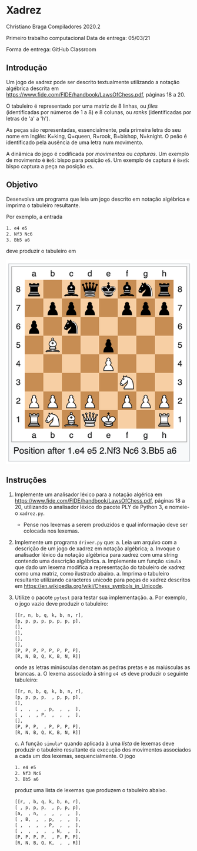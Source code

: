 # Xadrez

Christiano Braga
Compiladores 2020.2

Primeiro trabalho computacional
Data de entrega: 05/03/21

Forma de entrega: GitHub Classroom

## Introdução 

Um jogo de xadrez pode ser descrito textualmente utilizando a notação
algébrica descrita em
https://www.fide.com/FIDE/handbook/LawsOfChess.pdf, páginas 18 a 20.

O tabuleiro é representado por uma matriz de 8 linhas, ou _files_ (identificadas
por números de 1 a 8) e 8 colunas, ou _ranks_ (identificadas por letras de 'a' a
'h').

As peças são representadas, essencialmente, pela primeira letra do seu
nome em Inglês:  K=king, Q=queen, R=rook, B=bishop, N=knight. O peão
é identificado pela ausência de uma letra num movimento.

A dinâmica do jogo é codificada por *movimentos* ou *capturas*. Um
exemplo de movimento é `Be5`: bispo para posição `e5`. Um exemplo de
captura é `Bxe5`: bispo captura a peça na posição `e5`. 

## Objetivo

Desenvolva um programa que leia um jogo descrito em notação
algébrica e imprima o tabuleiro resultante.

Por exemplo, a entrada

```
1. e4 e5 
2. Nf3 Nc6 
3. Bb5 a6
```

deve produzir o tabuleiro em

![Exemplo de notação algébrica](board.png "Tabuleiro")

## Instruções

1. Implemente um analisador léxico para a notação algérica em
   https://www.fide.com/FIDE/handbook/LawsOfChess.pdf, páginas 18 a
   20, utilizando o analisador léxico do pacote PLY de Python 3, e
   nomeie-o `xadrez.py`.
   - Pense nos lexemas a serem produzidos e qual informação deve ser
     colocada nos lexemas.
   
1. Implemente um programa `driver.py` que:
   a. Leia um arquivo com a descrição de um jogo de xadrez em notação
	  algébrica;
   a. Invoque o analisador léxico da notação algébrica para xadrez com
	  uma string contendo uma descrição algébrica.
   a. Implemente um função `simula` que dado um lexema modifica a
	  representação do tabuleiro de xadrez como uma matriz, como
	  ilustrado abaixo.
   a. Imprima o tabuleiro resultante utilizando caracteres unicode
      para peças de xadrez descritos em
      https://en.wikipedia.org/wiki/Chess_symbols_in_Unicode.
	  
1. Utilize o pacote `pytest` para testar sua implementação. 
   a. Por exemplo, o jogo vazio deve produzir o tabuleiro:
      ```
	  [[r, n, b, q, k, b, n, r],
	  [p, p, p, p, p, p, p, p],
	  [],
	  [],
	  [],
	  [],
	  [P, P, P, P, P, P, P, P],
	  [R, N, B, Q, K, B, N, R]]
	  ```
   onde as letras minúsculas denotam as pedras pretas e as maiúsculas
   as brancas. 
   a. O lexema associado à string `e4 e5` deve produzir o seguinte tabuleiro:
      ```
	  [[r, n, b, q, k, b, n, r],  
	  [p, p, p, p,  , p, p, p],  
	  [],  
	  [ ,  ,  ,  , p,  ,  ,  ],  
	  [ ,  ,  , P,  ,  ,  ,  ],  
	  [],  
	  [P, P, P,  , P, P, P, P],  
	  [R, N, B, Q, K, B, N, R]]  
	  ```
   c. A função `simula*` quando aplicada à uma _lista_ de lexemas deve
      produzir o tabuleiro resultante da execução dos movimentos
      associados a cada um dos lexemas, sequencialmente.
      O jogo
      ```
	  1. e4 e5 
	  2. Nf3 Nc6 
	  3. Bb5 a6
	  ```
	  produz uma lista de lexemas que produzem o tabuleiro abaixo.
	  ```
	  [[r, , b, q, k, b, n, r],
	  [ , p, p, p,  , p, p, p],
	  [a,  , n,  ,  ,  ,  ,  ],
	  [ , B,  ,  , p,  ,  ,  ],
	  [ ,  ,  ,  , P,  ,  ,  ],
	  [ ,  ,  ,  ,  , N,  ,  ],
	  [P, P, P, P,  , P, P, P],
	  [R, N, B, Q, K,  ,  , R]]
	  ```


